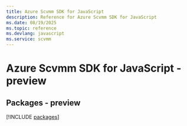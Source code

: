 ```yaml
---
title: Azure Scvmm SDK for JavaScript
description: Reference for Azure Scvmm SDK for JavaScript
ms.date: 08/19/2025
ms.topic: reference
ms.devlang: javascript
ms.service: scvmm
---
```

# Azure Scvmm SDK for JavaScript - preview
## Packages - preview
[!INCLUDE [packages](scvmm-index.md)]